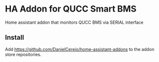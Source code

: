 # HA Addon for QUCC Smart BMS

Home assistant addon that monitors QUCC BMS via SERIAL interface


## Install

Add https://github.com/DanielCerejo/home-assistant-addons to the addon store repositories.
